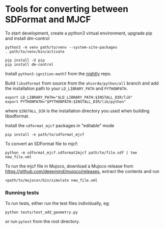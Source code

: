 # Tools for converting between SDFormat and MJCF

To start development, create a python3 virtual environment, upgrade pip and
install dm-control

```
python3 -m venv path/to/venv --system-site-packages
. path/to/venv/bin/activate

pip install -U pip
pip install dm-control
```

Install `python3-ignition-math7` from the
[nightly](https://gazebosim.org/docs/all/release#type-of-releases) repo.

Build `libsdformat` from source from the `ahcorde/python/all` branch and add
the installation path to your `LD_LIBRARY_PATH` and `PYTHONPATH`.

```
export LD_LIBRARY_PATH="$LD_LIBRARY_PATH:$INSTALL_DIR/lib"
export PYTHONPATH="$PYTHONPATH:$INSTALL_DIR/lib/python"
```

where `$INSTALL_DIR` is the installation directory you used when building
libsdformat.

Install the `sdformat_mjcf` packages in "editable" mode

```
pip install -e path/to/sdformat_mjcf
```

To convert an SDFormat file to mjcf:

```
python -m sdformat_mjcf.sdformat2mjcf path/to/file.sdf | tee new_file.xml
```

To run the mjcf file in Mujoco, download a Mujoco release from https://github.com/deepmind/mujoco/releases, extract the contents and run

```
<path/to/mujoco>/bin/simulate new_file.xml
```

### Running tests


To run tests, either run the test files individually, eg:

```
python tests/test_add_geometry.py
```

or run `pytest` from the root directory.
